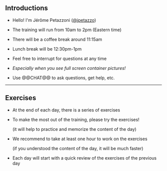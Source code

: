 ## Introductions

- Hello! I'm Jérôme Petazzoni ([@jpetazzo])

- The training will run from 10am to 2pm (Eastern time)

- There will be a coffee break around 11:15am

- Lunch break will be 12:30pm-1pm

- Feel free to interrupt for questions at any time

- *Especially when you see full screen container pictures!*

- Use @@CHAT@@ to ask questions, get help, etc.

[@alexbuisine]: https://twitter.com/alexbuisine
[EphemeraSearch]: https://ephemerasearch.com/
[@jpetazzo]: https://twitter.com/jpetazzo
[@s0ulshake]: https://twitter.com/s0ulshake

---

## Exercises

- At the end of each day, there is a series of exercises

- To make the most out of the training, please try the exercises!

  (it will help to practice and memorize the content of the day)

- We recommend to take at least one hour to work on the exercises

  (if you understood the content of the day, it will be much faster)

- Each day will start with a quick review of the exercises of the previous day
